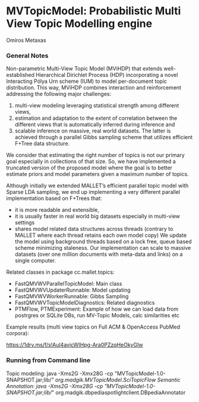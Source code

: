 # MVTopicModel: Probabilistic Multi View Topic Modelling engine
Omiros Metaxas

### General Notes
Non-parametric Multi-View Topic Model (MViHDP) that extends well-established Hierarchical Dirichlet Process (HDP) 
incorporating a novel Interacting Pólya Urn scheme (IUM) to model per-document topic distribution. 
This way, MViHDP combines interaction and reinforcement addressing the following major challenges: 
1) multi-view modeling leveraging statistical strength among different views, 
2) estimation and adaptation to the extent of correlation between the different views that is automatically inferred during inference and 
3) scalable inference on massive, real world datasets. The latter is achieved through a parallel Gibbs sampling scheme that utilizes efficient F+Tree data structure. 

We consider that estimating the right number of topics is not our primary goal especially in collections of that size. 
So, we have implemented a truncated version of the proposed model where the goal is to better estimate priors and model parameters given a maximum number of topics. 

Although initially we extended MALLET’s efficient parallel topic model with Sparse LDA sampling, we end up implementing a very different parallel implementation based on F+Trees 
that: 
- it is more readable and extensible, 
- it is usually faster in real world big datasets especially in multi-view settings 
- shares model related data structures across threads (contrary to MALLET where each thread retains each own model copy) 
We update the model using background threads based on a lock free, queue based scheme minimizing staleness. 
Our implementation can scale to massive datasets (over one million documents with meta-data and links) on a single computer.

Related classes in package cc.mallet.topics:
- FastQMVWVParallelTopicModel: Main class
- FastQMVWVUpdaterRunnable: Model updating
- FastQMVWVWorkerRunnable: Gibbs Sampling
- FastQMVWVTopicModelDiagnostics: Related diagnostics 
- PTMFlow, PTMExperiment: Example of how we can load data from postrgres or SQLite DBs, run MV-Topic Models, calc similarities etc

Example results (multi view topics on Full ACM & OpenAccess PubMed corpora):

https://1drv.ms/f/s!Aul4avjcWIHpg-Ara0PZzqHeOkyGIw

### Running from Command line 
Topic modeling: java -Xms2G -Xmx28G -cp  "MVTopicModel-1.0-SNAPSHOT.jar;lib/*" org.madgik.MVTopicModel.SciTopicFlow
Semantic Annotation: java -Xms2G -Xmx28G -cp  "MVTopicModel-1.0-SNAPSHOT.jar;lib/*" org.madgik.dbpediaspotlightclient.DBpediaAnnotator
